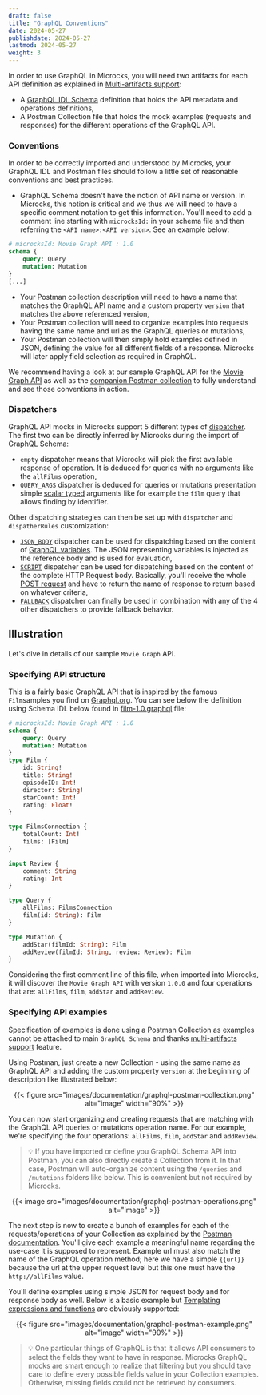 ```yaml
---
draft: false
title: "GraphQL Conventions"
date: 2024-05-27
publishdate: 2024-05-27
lastmod: 2024-05-27
weight: 3
---
```


In order to use GraphQL in Microcks, you will need two artifacts for each API definition as explained in [Multi-artifacts support](/documentation/explanations/multi-artifacts):

* A [GraphQL IDL Schema](https://graphql.org/learn/schema/) definition that holds the API metadata and operations definitions,
* A Postman Collection file that holds the mock examples (requests and responses) for the different operations of the GraphQL API.

### Conventions

In order to be correctly imported and understood by Microcks, your GraphQL IDL and Postman files should follow a little set of reasonable conventions and best practices.

* GraphQL Schema doesn't have the notion of API name or version. In Microcks, this notion is critical and we thus we will need to have a specific comment notation to get this information. You'll need to add a comment line starting with `microcksId:` in your schema file and then referring the `<API name>:<API version>`. See an example below:

```graphql
# microcksId: Movie Graph API : 1.0
schema {
    query: Query
    mutation: Mutation
}
[...]
```

* Your Postman collection description will need to have a name that matches the GraphQL API name and a custom property `version` that matches the above referenced version,
* Your Postman collection will need to organize examples into requests having the same name and url as the GraphQL queries or mutations,
* Your Postman collection will then simply hold examples defined in JSON, defining the value for all different fields of a response. Microcks will later apply field selection as required in GraphQL.

We recommend having a look at our sample GraphQL API for the [Movie Graph API](https://raw.githubusercontent.com/microcks/microcks/master/samples/films.graphql) as well as the [companion Postman collection](https://raw.githubusercontent.com/microcks/microcks/master/samples/films-postman.json) to fully understand and see those conventions in action.

### Dispatchers

GraphQL API mocks in Microcks support 5 different types of [dispatcher](/documentation/explanations/dispatching). The first two can be directly inferred by Microcks during the import of GraphQL Schema:

* `empty` dispatcher means that Microcks will pick the first available response of operation. It is deduced for queries with no arguments like the `allFilms` operation,
* `QUERY_ARGS` dispatcher is deduced for queries or mutations presentation simple [scalar typed](https://graphql.org/learn/schema/#scalar-types) arguments like for example the `film` query that allows finding by identifier.

Other dispatching strategies can then be set up with `dispatcher` and `dispatherRules` customization:

* [`JSON_BODY`](/documentation/explanations/dispatching/#json-body-dispatcher) dispatcher can be used for dispatching based on the content of [GraphQL variables](https://graphql.org/learn/queries/#variables). The JSON representing variables is injected as the reference body and is used for evaluation,
* [`SCRIPT`](/documentation/explanations/dispatching/#script-dispatcher) dispatcher can be used for dispatching based on the content of the complete HTTP Request body. Basically, you'll receive the whole [POST request](https://graphql.org/learn/serving-over-http/#post-request) and have to return the name of response to return based on whatever criteria,
* [`FALLBACK`](/documentation/explanations/dispatching/#fallback-dispatcher) dispatcher can finally be used in combination with any of the 4 other dispatchers to provide fallback behavior.


## Illustration

Let's dive in details of our sample `Movie Graph` API.

### Specifying API structure

This is a fairly basic GraphQL API that is inspired by the famous `Film`samples you find on [Graphql.org](https://graphql.org). You can see below the definition using Schema IDL below found in [film-1.0.graphql](https://raw.githubusercontent.com/microcks/microcks/master/samples/film-1.0.graphql) file:

```graphql
# microcksId: Movie Graph API : 1.0
schema {
    query: Query
    mutation: Mutation
}
type Film {
    id: String!
    title: String!
    episodeID: Int!
    director: String!
    starCount: Int!
    rating: Float!
}

type FilmsConnection {
    totalCount: Int!
    films: [Film]
}

input Review {
    comment: String
    rating: Int
}

type Query {
    allFilms: FilmsConnection
    film(id: String): Film
}

type Mutation {
    addStar(filmId: String): Film
    addReview(filmId: String, review: Review): Film
}
```

Considering the first comment line of this file, when imported into Microcks, it will discover the `Movie Graph API` with version `1.0.0` and four operations that are: `allFilms`, `film`, `addStar` and `addReview`.

### Specifying API examples

Specification of examples is done using a Postman Collection as examples cannot be attached to main `GraphQL Schema` and thanks [multi-artifacts support](/documentation/explanations/multi-artifacts) feature.

Using Postman, just create a new Collection - using the same name as GraphQL API and adding the custom property `version` at the beginning of description like illustrated below:

<div align="center">
{{< figure src="images/documentation/graphql-postman-collection.png" alt="image" width="90%" >}}
</div>

You can now start organizing and creating requests that are matching with the GraphQL API queries or mutations operation name. For our example, we're specifying the four operations: `allFilms`, `film`, `addStar` and `addReview`.

> 💡 If you have imported or define you GraphQL Schema API into Postman, you can also directly create a Collection from it. In that case, Postman will auto-organize content using the `/queries` and `/mutations` folders like below. This is convenient but not required by Microcks.

<div align="center">
{{< image src="images/documentation/graphql-postman-operations.png" alt="image" >}}
</div>

The next step is now to create a bunch of examples for each of the requests/operations of your Collection as explained by the [Postman documentation](https://www.getpostman.com/docs/postman/collections/examples). You'll give each example a meaningful name regarding the use-case it is supposed to represent. Example url must also match the name of the GraphQL operation method; here we have a simple `{{url}}` because the url at the upper request level but this one must have the `http://allFilms` value.

You'll define examples using simple JSON for request body and for response body as well. Below is a basic example but [Templating expressions and functions](../advanced/templates/) are obviously supported:

<div align="center">
{{< figure src="images/documentation/graphql-postman-example.png" alt="image" width="90%" >}}
</div>

> 💡 One particular things of GraphQL is that it allows API consumers to select the fields they want to have in response. Microcks GraphQL mocks are smart enough to realize that filtering but you should take care to define every possible fields value in your Collection examples. Otherwise, missing fields could not be retrieved by consumers.
